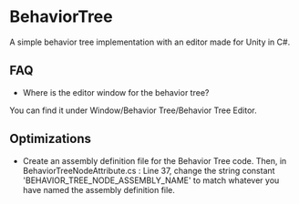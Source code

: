 # BehaviorTree
A simple behavior tree implementation with an editor made for Unity in C#.

## FAQ
* Where is the editor window for the behavior tree?

You can find it under Window/Behavior Tree/Behavior Tree Editor.

## Optimizations
* Create an assembly definition file for the Behavior Tree code. Then, in BehaviorTreeNodeAttribute.cs : Line 37, change the string constant 'BEHAVIOR_TREE_NODE_ASSEMBLY_NAME' to match whatever you have named the assembly definition file.
